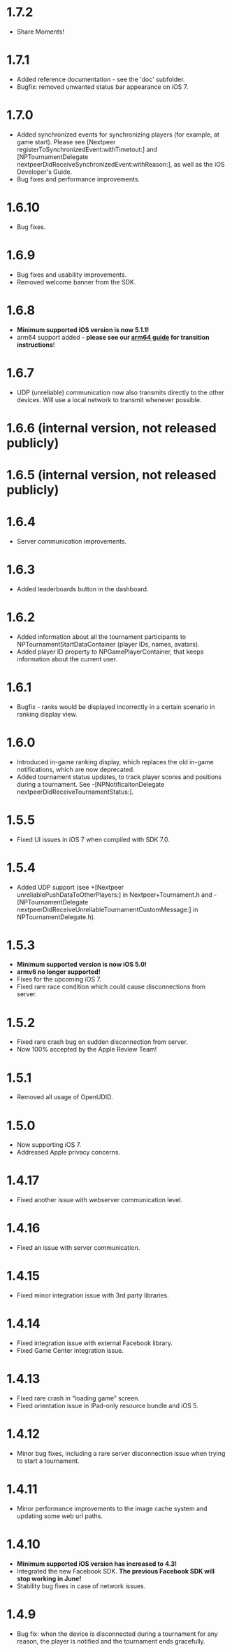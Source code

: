 1.7.2
=====
* Share Moments!

1.7.1
=====

* Added reference documentation - see the 'doc' subfolder.
* Bugfix: removed unwanted status bar appearance on iOS 7.

1.7.0
=====

* Added synchronized events for synchronizing players (for example, at game start). Please see [Nextpeer registerToSynchronizedEvent:withTimetout:] and [NPTournamentDelegate nextpeerDidReceiveSynchronizedEvent:withReason:], as well as the iOS Developer's Guide.
* Bug fixes and performance improvements.

1.6.10
======

* Bug fixes.

1.6.9
=====

* Bug fixes and usability improvements.
* Removed welcome banner from the SDK.

1.6.8
=====

* __Minimum supported iOS version is now 5.1.1!__
* arm64 support added - __please see our [arm64 guide](https://developers.nextpeer.com/docs/view/arm64) for transition instructions__!

1.6.7
=====

* UDP (unreliable) communication now also transmits directly to the other devices. Will use a local network to transmit whenever possible.


1.6.6 (internal version, not released publicly)
=====

1.6.5 (internal version, not released publicly)
=====

1.6.4
=====

* Server communication improvements.

1.6.3
=====

* Added leaderboards button in the dashboard.

1.6.2
=====

* Added information about all the tournament participants to NPTournamentStartDataContainer (player IDs, names, avatars).
* Added player ID property to NPGamePlayerContainer, that keeps information about the current user.

1.6.1
=====

* Bugfix - ranks would be displayed incorrectly in a certain scenario in ranking display
  view.

1.6.0
=====

* Introduced in-game ranking display, which replaces the old in-game notifications,
  which are now deprecated.
* Added tournament status updates, to track player scores and positions during a
  tournament. See -[NPNotificaitonDelegate nextpeerDidReceiveTournamentStatus:].

1.5.5
=====

* Fixed UI issues in iOS 7 when compiled with SDK 7.0.

1.5.4
=====

* Added UDP support (see +[Nextpeer unreliablePushDataToOtherPlayers:] in Nextpeer+Tournament.h and -[NPTournamentDelegate nextpeerDidReceiveUnreliableTournamentCustomMessage:] in NPTournamentDelegate.h).

1.5.3
=====

* **Minimum supported version is now iOS 5.0!**
* **armv6 no longer supported!**
* Fixes for the upcoming iOS 7.
* Fixed rare race condition which could cause disconnections from server.

1.5.2
=====

* Fixed rare crash bug on sudden disconnection from server.
* Now 100% accepted by the Apple Review Team!

1.5.1
=====

* Removed all usage of OpenUDID.

1.5.0
=====

* Now supporting iOS 7.
* Addressed Apple privacy concerns.

1.4.17
======

* Fixed another issue with webserver communication level.

1.4.16
======

* Fixed an issue with server communication.

1.4.15
======

* Fixed minor integration issue with 3rd party libraries.

1.4.14
======

* Fixed integration issue with external Facebook library.
* Fixed Game Center integration issue.

1.4.13
======

* Fixed rare crash in “loading game” screen.
* Fixed orientation issue in iPad-only resource bundle and iOS 5.

1.4.12
======

* Minor bug fixes, including a rare server disconnection issue when trying to start a tournament.

1.4.11
======

* Minor performance improvements to the image cache system and updating some web url paths.

1.4.10
======

* **Minimum supported iOS version has increased to 4.3!**
* Integrated the new Facebook SDK. **The previous Facebook SDK will stop working in June!**
* Stability bug fixes in case of network issues.

1.4.9
=====

* Bug fix: when the device is disconnected during a tournament for any reason, the player is notified and the tournament ends gracefully.